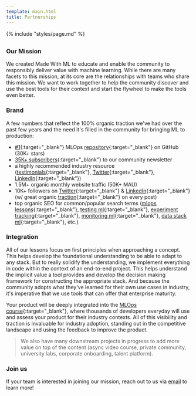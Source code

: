 ```yaml
---
template: main.html
title: Partnerships
---
```


{% include "styles/page.md" %}

##

### Our Mission

We created Made With ML to educate and enable the community to responsibly deliver value with machine learning. While there are many facets to this mission, at its core are the relationships with teams who share this mission. We want to work together to help the community discover and use the best tools for their context and start the flywheel to make the tools even better.

### Brand

A few numbers that reflect the 100% organic traction we've had over the past few years and the need it's filled in the community for bringing ML to production:

- [&#35;1](https://github.com/topics/mlops){:target="_blank"} MLOps [repository](https://github.com/GokuMohandas/made-with-ml){:target="_blank"} on GitHub (30K+ stars)
- [35K+ subscribers](https://newsletter.madewithml.com/){:target="_blank"} to our community newsletter
- a highly recommended industry resource ([testimonials](https://madewithml.com/#wall-of-love){:target="_blank"}, [Twitter](https://twitter.com/GokuMohandas/status/1409487532882989058){:target="_blank"}, [LinkedIn](https://www.linkedin.com/feed/update/urn:li:activity:6815254111030792192/){:target="_blank"})
- 1.5M+ organic monthly website traffic (50K+ MAU)
- 10K+ followers on [Twitter](https://twitter.com/GokuMohandas){:target="_blank"} & [LinkedIn](https://linkedin.com/in/goku){:target="_blank"} (w/ great organic [traction](https://twitter.com/GokuMohandas/status/1409487532882989058){:target="_blank"} on every post)
- top organic SEO for common/popular search terms ([mlops lessons](https://www.google.com/search?q=mlops+lessons){:target="_blank"}, [testing ml](https://www.google.com/search?q=testing+ml){:target="_blank"}, [experiment tracking](https://www.google.com/search?q=experiment+tracking+ml){:target="_blank"}, [monitoring ml](https://www.google.com/search?q=monitoring+ml){:target="_blank"}, [data stack ml](https://www.google.com/search?q=data+stack+for+ml){:target="_blank"}, etc.)

### Integration

All of our lessons focus on first principles when approaching a concept. This helps develop the foundational understanding to be able to adapt to any stack. But to really solidify the understanding, we implement everything in code within the context of an end-to-end project. This helps understand the implicit value a tool provides and develop the decision making framework for constructing the appropriate stack. And because the community adopts what they've learned for their own use cases in industry, it's imperative that we use tools that can offer that enterprise maturity.

<!-- > While ML stacks are contextual (tasks, constraints, team, maturity), we believe that a standard ML stack will emerge over time that will cater to the majority of use cases (with the flexibility to cater to the long tail of contexts). We want to work with these teams to help accelerate the progress towards this. -->

Your product will be deeply integrated into the [MLOps course](https://madewithml.com/#mlops){:target="_blank"}, where thousands of developers everyday will use and assess your product for their industry contexts. All of this visibility and traction is invaluable for industry adoption, standing out in the competitive landscape and using the feedback to improve the product.

> We also have many downstream projects in progress to add more value on top of the content (async video course, private community, university labs, corporate onboarding, talent platform).

### Join us

If your team is interested in joining our mission, reach out to us via <a href="mailto:goku@madewithml.com" target="_blank">email</a> to learn more!
















